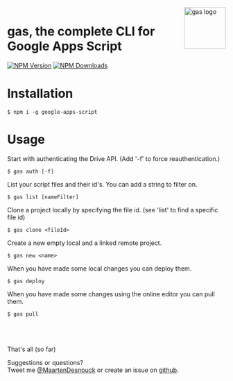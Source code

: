 <img src="https://raw.githubusercontent.com/MaartenDesnouck/google-apps-script/master/images/logo/gas-logo.png" alt="gas logo" title="gas" align="right" height="96" width="96"/>

# gas, the complete CLI for Google Apps Script

[![NPM Version](http://img.shields.io/npm/v/google-apps-script.svg?style=flat)](https://www.npmjs.org/package/google-apps-script) [![NPM Downloads](https://img.shields.io/npm/dt/google-apps-script.svg?style=flat)](https://www.npmjs.org/package/google-apps-script)

# Installation

```
$ npm i -g google-apps-script
```

# Usage

Start with authenticating the Drive API. (Add '-f' to force reauthentication.)

```
$ gas auth [-f]
```

List your script files and their id's. You can add a string to filter on.

```
$ gas list [nameFilter]
```

Clone a project locally by specifying the file id. (see 'list' to find a specific file id)

```
$ gas clone <fileId>
```

Create a new empty local and a linked remote project.

```
$ gas new <name>
```

When you have made some local changes you can deploy them.

```
$ gas deploy
```

When you have made some changes using the online editor you can pull them.

```
$ gas pull
```

<br><br>
<br>
That's all (so far)

Suggestions or questions?   
Tweet me [@MaartenDesnouck](https://twitter.com/MaartenDesnouck) or
create an issue on [github](https://github.com/MaartenDesnouck/google-apps-script/issues/new).
